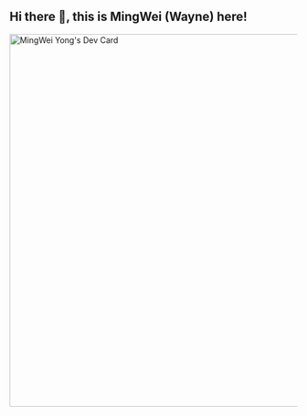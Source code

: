 ## Hi there 👋, this is MingWei (Wayne) here!

<!--
**ymw0331/ymw0331** is a ✨ _special_ ✨ repository because its `README.md` (this file) appears on your GitHub profile.

Here are some ideas to get you started:

- 🔭 I’m currently working on ...
- 🌱 I’m currently learning ...
- 👯 I’m looking to collaborate on ...
- 🤔 I’m looking for help with ...
- 💬 Ask me about ...
- 📫 How to reach me: ...
- 😄 Pronouns: ...
- ⚡ Fun fact: ...
-->


<a href="https://app.daily.dev/ymw0331"><img src="https://api.daily.dev/devcards/v2/hZAJS5vlP9kqN1ahBKwcD.png?type=wide&r=1w4" width="652" alt="MingWei Yong's Dev Card"/></a>
